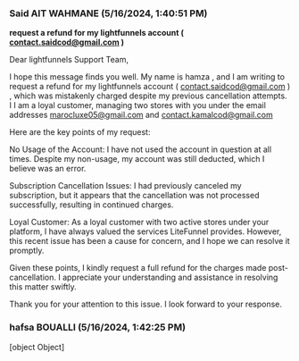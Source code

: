 ### Said AIT WAHMANE (5/16/2024, 1:40:51 PM)

**request a refund for my lightfunnels account ( contact.saidcod@gmail.com )**

Dear lightfunnels Support Team,


I hope this message finds you well. My name is hamza , and I am writing to
request a refund for my lightfunnels account ( contact.saidcod@gmail.com )
, which was mistakenly charged despite my previous cancellation attempts. I
I am a loyal customer, managing two stores with you under the email
addresses marocluxe05@gmail.com and contact.kamalcod@gmail.com


Here are the key points of my request:


No Usage of the Account: I have not used the account in question at all
times. Despite my non-usage, my account was still deducted, which I believe
was an error.


Subscription Cancellation Issues: I had previously canceled my
subscription, but it appears that the cancellation was not processed
successfully, resulting in continued charges.


Loyal Customer: As a loyal customer with two active stores under your
platform, I have always valued the services LiteFunnel provides. However,
this recent issue has been a cause for concern, and I hope we can resolve
it promptly.


Given these points, I kindly request a full refund for the charges made
post-cancellation. I appreciate your understanding and assistance in
resolving this matter swiftly.


Thank you for your attention to this issue. I look forward to your
 response.

### hafsa BOUALLI (5/16/2024, 1:42:25 PM)

[object Object]
